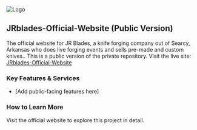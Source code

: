 ![Logo](https://raw.githubusercontent.com/ZATHENA-VENTURES/JRblades-Official-Website/main/logo.png)

## JRblades-Official-Website (Public Version)

The official website for JR Blades, a knife forging company out of Searcy, Arkansas who does live forging events and sells pre-made and custom knives.. This is a public version of the private repository. Visit the live site: [JRblades-Official-Website](https://github.com/ZATHENA-VENTURES/JRblades-Official-Website)

### Key Features & Services
- [Add public-facing features here]

### How to Learn More
Visit the official website to explore this project in detail.
